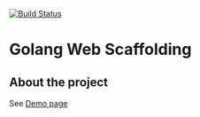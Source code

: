 [![Build Status](https://travis-ci.org/oskarszura/trips.svg?branch=master)](https://travis-ci.org/oskarszura/trips)

# Golang Web Scaffolding

## About the project


See [Demo page](https://golang-scaffolding.herokuapp.com)
